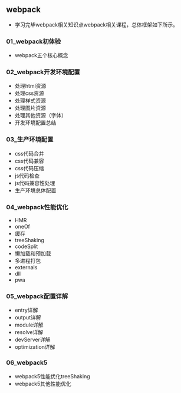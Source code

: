 ## webpack
+ 学习完毕webpack相关知识点webpack相关课程，总体框架如下所示。
### 01_webpack初体验
+ webpack五个核心概念
### 02_webpack开发环境配置
+ 处理html资源
+ 处理css资源
+ 处理样式资源
+ 处理图片资源
+ 处理其他资源（字体）
+ 开发环境配置总结
### 03_生产环境配置
+ css代码合并
+ css代码兼容
+ css代码压缩
+ js代码检查
+ js代码兼容性处理
+ 生产环境总体配置
### 04_webpack性能优化
+ HMR
+ oneOf
+ 缓存
+ treeShaking
+ codeSplit
+ 懒加载和预加载
+ 多进程打包
+ externals
+ dll
+ pwa
### 05_webpack配置详解
+ entry详解
+ output详解
+ module详解
+ resolve详解
+ devServer详解
+ optimization详解
### 06_webpack5
+ webpack5性能优化treeShaking
+ webpack5其他性能优化
